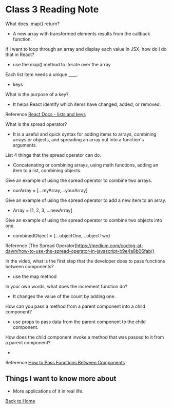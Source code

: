 # Class 3 Reading Note

What does .map() return?

- A new array with transformed elements results from the callback function.

If I want to loop through an array and display each value in JSX, how do I do that in React?

- use the map() method to iterate over the array

Each list item needs a unique ____.

- keys

What is the purpose of a key?

- It helps React identify which items have changed, added, or removed.

Reference [React Docs - lists and keys](https://reactjs.org/docs/lists-and-keys.html)  

What is the spread operator?

- It is a useful and quick syntax for adding items to arrays, combining arrays or objects, and spreading an array out into a function's arguments.

List 4 things that the spread operator can do.

- Concatenating or combining arrays, using math functions, adding an item to a list, combining objects.

Give an example of using the spread operator to combine two arrays.

- ourArray = [...myArray,...yourArray]

Give an example of using the spread operator to add a new item to an array.

- Array = [1, 2, 3, ...newArray]

Give an example of using the spread operator to combine two objects into one.

- combinedObject = {...objectOne,...objectTwo}

Reference [The Spread Operator]https://medium.com/coding-at-dawn/how-to-use-the-spread-operator-in-javascript-b9e4a8b06fab()  

In the video, what is the first step that the developer does to pass functions between components?

- use the map method

In your own words, what does the increment function do?

- It changes the value of the count by adding one.

How can you pass a method from a parent component into a child component?

- use props to pass data from the parent component to the child component.

How does the child component invoke a method that was passed to it from a parent component?

- 

Reference [How to Pass Functions Between Components](https://www.youtube.com/watch?v=c05OL7XbwXU)  

## Things I want to know more about

- More applications of it in real life.

[Back to Home](../../README.md)
